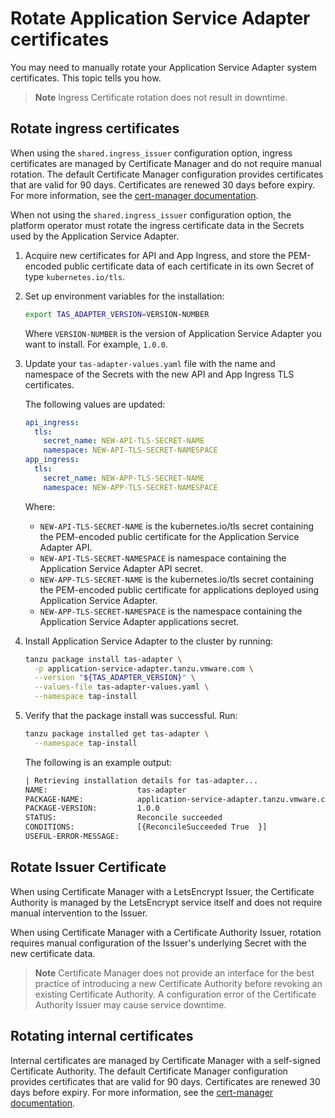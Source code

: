 # Rotate Application Service Adapter certificates

You may need to manually rotate your Application Service Adapter system
certificates. This topic tells you how.

> **Note** Ingress Certificate rotation does not result in downtime.

## <a id="rotating-ingress-certificates"></a>Rotate ingress certificates

When using the `shared.ingress_issuer` configuration option, ingress certificates are managed by Certificate Manager
and do not require manual rotation.
The default Certificate Manager configuration provides certificates that are valid for 90 days.
Certificates are renewed 30 days before expiry. For more information, see the
[cert-manager documentation](https://cert-manager.io/docs/reference/api-docs/#cert-manager.io/v1.CertificateSpec).

When not using the `shared.ingress_issuer` configuration option, the platform operator must rotate the ingress certificate
data in the Secrets used by the Application Service Adapter.

1. Acquire new certificates for API and App Ingress, and store the PEM-encoded public certificate data of each
certificate in its own Secret of type `kubernetes.io/tls`.

2. Set up environment variables for the installation:

    ```bash
    export TAS_ADAPTER_VERSION=VERSION-NUMBER
    ```

    Where `VERSION-NUMBER` is the version of Application Service Adapter you want to install. For example, `1.0.0`.

3. Update your `tas-adapter-values.yaml` file with the name and namespace of the Secrets with the new
API and App Ingress TLS certificates.

    The following values are updated:

    ```yaml
    api_ingress:
      tls:
        secret_name: NEW-API-TLS-SECRET-NAME
        namespace: NEW-API-TLS-SECRET-NAMESPACE
    app_ingress:
      tls:
        secret_name: NEW-APP-TLS-SECRET-NAME
        namespace: NEW-APP-TLS-SECRET-NAMESPACE
    ```

    Where:

    - `NEW-API-TLS-SECRET-NAME` is the kubernetes.io/tls secret containing the PEM-encoded public certificate for the Application Service Adapter API.
    - `NEW-API-TLS-SECRET-NAMESPACE` is namespace containing the Application Service Adapter API secret.
    - `NEW-APP-TLS-SECRET-NAME` is the kubernetes.io/tls secret containing the PEM-encoded public certificate for applications deployed using Application Service Adapter.
    - `NEW-APP-TLS-SECRET-NAMESPACE` is the namespace containing the Application Service Adapter applications secret.

4. Install Application Service Adapter to the cluster by running:

    ```bash
    tanzu package install tas-adapter \
      -p application-service-adapter.tanzu.vmware.com \
      --version "${TAS_ADAPTER_VERSION}" \
      --values-file tas-adapter-values.yaml \
      --namespace tap-install
    ```

5. Verify that the package install was successful. Run:

    ```bash
    tanzu package installed get tas-adapter \
      --namespace tap-install
    ```

   The following is an example output:

    ```bash
    | Retrieving installation details for tas-adapter...
    NAME:                    tas-adapter
    PACKAGE-NAME:            application-service-adapter.tanzu.vmware.com
    PACKAGE-VERSION:         1.0.0
    STATUS:                  Reconcile succeeded
    CONDITIONS:              [{ReconcileSucceeded True  }]
    USEFUL-ERROR-MESSAGE:
    ```

## <a id="rotating-issuer-certificates"></a> Rotate Issuer Certificate

When using Certificate Manager with a LetsEncrypt Issuer, the Certificate Authority is managed by the LetsEncrypt
service itself and does not require manual intervention to the Issuer.

When using Certificate Manager with a Certificate Authority Issuer, rotation requires manual configuration of the
Issuer's underlying Secret with the new certificate data.

> **Note** Certificate Manager does not provide an interface for the best practice of introducing a new Certificate Authority before revoking an existing Certificate Authority. A configuration error of the Certificate Authority Issuer may cause service downtime.

## <a id="rotating-internal-certificates"></a>Rotating internal certificates

Internal certificates are managed by Certificate Manager with a self-signed Certificate Authority. The default Certificate Manager configuration provides certificates that are valid for 90 days. Certificates are renewed 30 days before expiry. For more information, see the [cert-manager documentation](https://cert-manager.io/docs/reference/api-docs/#cert-manager.io/v1.CertificateSpec).
